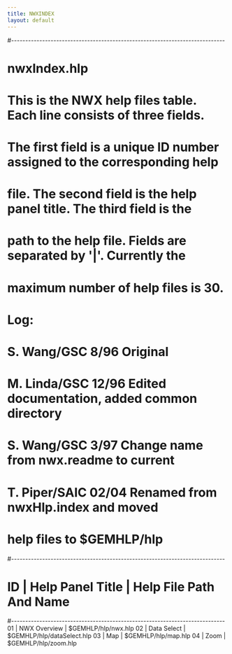 ```yaml
---
title: NWXINDEX
layout: default
---
```


#----------------------------------------------------------------------------
#
# nwxIndex.hlp
#
# This is the NWX help files table.  Each line consists of three fields.
# The first field is a unique ID number assigned to the corresponding help
# file.  The second field is the help panel title.  The third field is the
# path to the help file.  Fields are separated by '|'.  Currently the
# maximum number of help files is 30.
#
# Log:
# S. Wang/GSC		 8/96	Original
# M. Linda/GSC		12/96	Edited documentation, added common directory
# S. Wang/GSC		 3/97	Change name from nwx.readme to current
# T. Piper/SAIC		02/04	Renamed from nwxHlp.index and moved
#						help files to $GEMHLP/hlp
#----------------------------------------------------------------------------
#
# ID | Help Panel Title		| Help File Path And Name
#----------------------------------------------------------------------------
01   | NWX Overview		| $GEMHLP/hlp/nwx.hlp
02   | Data Select		| $GEMHLP/hlp/dataSelect.hlp
03   | Map			| $GEMHLP/hlp/map.hlp
04   | Zoom			| $GEMHLP/hlp/zoom.hlp
